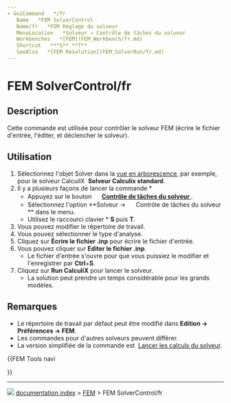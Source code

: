 ```yaml
---
- GuiCommand   */fr
   Name   *FEM SolverControl
   Name/fr   *FEM Réglage du solveur
   MenuLocation   *Solveur → Contrôle de tâches du solveur
   Workbenches   *[FEM](FEM_Workbench/fr.md)
   Shortcut   ***S** **T**
   SeeAlso   *[FEM Résolution](FEM_SolverRun/fr.md)
---
```


# FEM SolverControl/fr

## Description

Cette commande est utilisée pour contrôler le solveur FEM (écrire le fichier d\'entrée, l\'éditer, et déclencher le solveur).

## Utilisation

1.  Sélectionnez l\'objet Solver dans la [vue en arborescence](Tree_view/fr.md), par exemple, pour le solveur CalcuilX <img alt="" src=images/FEM_SolverCalculixCxxtools.svg  style="width   *24px;"> **Solveur Calculix standard**.
2.  Il y a plusieurs façons de lancer la commande    *
    -   Appuyez sur le bouton **<img src="images/FEM_SolverControl.svg" width=16px> [Contrôle de tâches du solveur ](FEM_SolverControl/fr.md)**.
    -   Sélectionnez l\'option **Solveur → <img src="images/FEM_SolverControl.svg" width=16px> Contrôle de tâches du solveur ** dans le menu.
    -   Utilisez le raccourci clavier    * **S** puis **T**.
3.  Vous pouvez modifier le répertoire de travail.
4.  Vous pouvez sélectionner le type d\'analyse.
5.  Cliquez sur **Écrire le fichier .inp** pour écrire le fichier d\'entrée.
6.  Vous pouvez cliquer sur **Editer le fichier .inp**.
    -   Le fichier d\'entrée s\'ouvre pour que vous puissiez le modifier et l\'enregistrer par **Ctrl**+**S**.
7.  Cliquez sur **Run CalculiX** pour lancer le solveur.
    -   La solution peut prendre un temps considérable pour les grands modèles.

## Remarques

-   Le répertoire de travail par défaut peut être modifié dans **Edition → Préférences → FEM**.
-   Les commandes pour d\'autres solveurs peuvent différer.
-   La version simplifiée de la commande est <img alt="" src=images/FEM_SolverRun.svg  style="width   *24px;"> [Lancer les calculs du solveur](FEM_SolverRun/fr.md).





{{FEM Tools navi

}}



---
![](images/Right_arrow.png) [documentation index](../README.md) > [FEM](Category_FEM.md) > FEM SolverControl/fr
